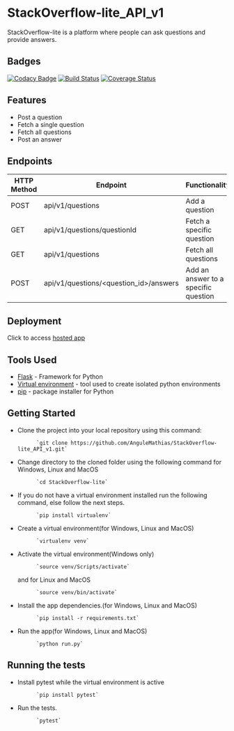 # StackOverflow-lite_API_v1
StackOverflow-lite is a platform where people can ask questions and provide answers.

## Badges
[![Codacy Badge](https://api.codacy.com/project/badge/Grade/4d252874b76f4034ac72d0b8eff7bb51)](https://app.codacy.com/app/AnguleMathias/StackOverflow-lite_API_v1?utm_source=github.com&utm_medium=referral&utm_content=AnguleMathias/StackOverflow-lite_API_v1&utm_campaign=Badge_Grade_Dashboard)
[![Build Status](https://travis-ci.org/AnguleMathias/StackOverflow-lite_API_v1.svg?branch=develop)](https://travis-ci.org/AnguleMathias/StackOverflow-lite_API_v1)
[![Coverage Status](https://coveralls.io/repos/github/AnguleMathias/StackOverflow-lite_API_v1/badge.svg?branch=develop)](https://coveralls.io/github/AnguleMathias/StackOverflow-lite_API_v1?branch=develop)

## Features

* Post a question
* Fetch a single question
* Fetch all questions
* Post an answer

## Endpoints

HTTP Method|Endpoint|Functionality
-----------|--------|-------------
POST|api/v1/questions|Add a question
GET|api/v1/questions/questionId|Fetch a specific question
GET|api/v1/questions|Fetch all questions
POST|api/v1/questions/<question_id>/answers|Add an answer to a specific question

## Deployment

Click to access [hosted app](https://stackoverflow-lite-mathias.herokuapp.com)

## Tools Used

* [Flask](http://flask.pocoo.org/) - Framework for Python
* [Virtual environment](https://virtualenv.pypa.io/en/stable/) - tool used to create isolated python environments
* [pip](https://pip.pypa.io/en/stable/) - package installer for Python


## Getting Started


* Clone the project into your local repository using this command:

            `git clone https://github.com/AnguleMathias/StackOverflow-lite_API_v1.git`

* Change directory to the cloned folder using the following command for Windows, Linux and MacOS

            `cd StackOverflow-lite`

* If you do not have a virtual environment installed run the following command, else follow the next steps.

            `pip install virtualenv`
            
* Create a virtual environment(for Windows, Linux and MacOS)

            `virtualenv venv`

* Activate the virtual environment(Windows only)

            `source venv/Scripts/activate`

     and for Linux and MacOS

            `source venv/bin/activate`

* Install the app dependencies.(for Windows, Linux and MacOS)

            `pip install -r requirements.txt`

* Run the app(for Windows, Linux and MacOS)

            `python run.py`


## Running the tests

* Install pytest while the virtual environment is active

            `pip install pytest`

* Run the tests.

            `pytest`
